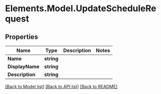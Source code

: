 # Elements.Model.UpdateScheduleRequest

## Properties

Name | Type | Description | Notes
------------ | ------------- | ------------- | -------------
**Name** | **string** |  | 
**DisplayName** | **string** |  | 
**Description** | **string** |  | 

[[Back to Model list]](../README.md#documentation-for-models) [[Back to API list]](../README.md#documentation-for-api-endpoints) [[Back to README]](../README.md)

